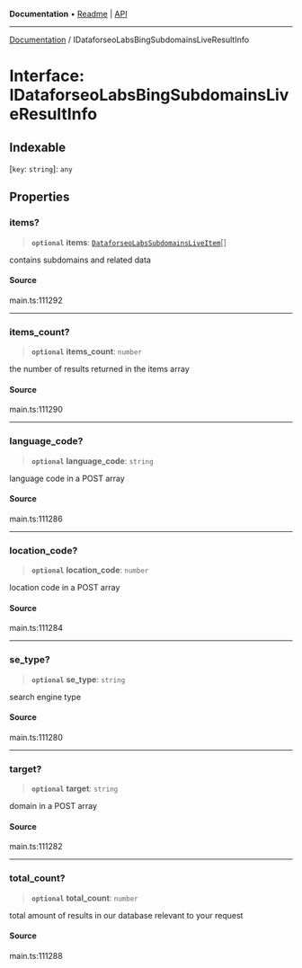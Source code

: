 **Documentation** • [Readme](../README.md) \| [API](../globals.md)

***

[Documentation](../README.md) / IDataforseoLabsBingSubdomainsLiveResultInfo

# Interface: IDataforseoLabsBingSubdomainsLiveResultInfo

## Indexable

 \[`key`: `string`\]: `any`

## Properties

### items?

> **`optional`** **items**: [`DataforseoLabsSubdomainsLiveItem`](../classes/DataforseoLabsSubdomainsLiveItem.md)[]

contains subdomains and related data

#### Source

main.ts:111292

***

### items\_count?

> **`optional`** **items\_count**: `number`

the number of results returned in the items array

#### Source

main.ts:111290

***

### language\_code?

> **`optional`** **language\_code**: `string`

language code in a POST array

#### Source

main.ts:111286

***

### location\_code?

> **`optional`** **location\_code**: `number`

location code in a POST array

#### Source

main.ts:111284

***

### se\_type?

> **`optional`** **se\_type**: `string`

search engine type

#### Source

main.ts:111280

***

### target?

> **`optional`** **target**: `string`

domain in a POST array

#### Source

main.ts:111282

***

### total\_count?

> **`optional`** **total\_count**: `number`

total amount of results in our database relevant to your request

#### Source

main.ts:111288
